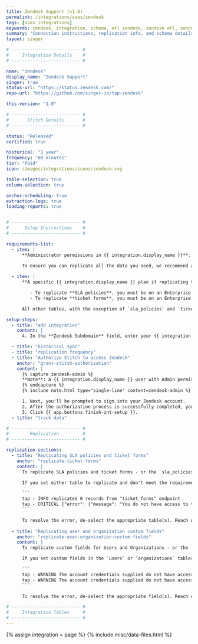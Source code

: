 ```yaml
---
title: Zendesk Support (v1.0)
permalink: /integrations/saas/zendesk
tags: [saas_integrations]
keywords: zendesk, integration, schema, etl zendesk, zendesk etl, zendesk schema
summary: "Connection instructions, replication info, and schema details for Stitch's Zendesk Support integration."
layout: singer

# -------------------------- #
#     Integration Details    #
# -------------------------- #

name: "zendesk"
display_name: "Zendesk Support"
singer: true
status-url: "https://status.zendesk.com/"
repo-url: "https://github.com/singer-io/tap-zendesk"

this-version: "1.0"

# -------------------------- #
#       Stitch Details       #
# -------------------------- #

status: "Released"
certified: true

historical: "1 year"
frequency: "60 minutes"
tier: "Paid"
icon: /images/integrations/icons/zendesk.svg

table-selection: true
column-selection: true

anchor-scheduling: true
extraction-logs: true
loading-reports: true


# -------------------------- #
#      Setup Instructions    #
# -------------------------- #

requirements-list:
  - item: |
      **Administrator permissions in {{ integration.display_name }}**. Some data types in {{ integration.display_name }} may only be accessed with Admin permissions. For example: To replicate ticket metric or tag data, {{ integration.display_name }}'s API requires a user with Admin permissions.

      To ensure you can replicate all the data you need, we recommend a user with Admin permissions set up the integration.
      
  - item: |
      **A specific {{ integration.display_name }} plan if replicating ticket forms or SLA policies:**

         - To replicate **SLA policies**, you must be on an Enterprise or Professional {{ integration.display_name }} plan.
         - To replicate **ticket forms**, you must be on an Enterprise {{ integration.display_name }} plan, or a Professional {{ integration.display_name }} plan with the ticket forms add-on.

      All other tables, with the exception of `sla_policies` and `ticket_forms` will be available for replication even if you aren't on either of these {{ integration.display_name }} plans.

setup-steps:
  - title: "add integration"
    content: |
      4. In the **Zendesk Subdomain** field, enter your {{ integration.display_name }} site prefix. For example: For `stitchdata.zendesk.com`, only `stitchdata` would be entered into this field.

  - title: "historical sync"
  - title: "replication frequency"
  - title: "Authorize Stitch to access Zendesk"
    anchor: "grant-stitch-authorization"
    content: |
      {% capture zendesk-admin %}
      **Note**: A {{ integration.display_name }} user with Admin permissions must complete this step.
      {% endcapture %}
      {% include note.html type="single-line" content=zendesk-admin %}

      1. Next, you'll be prompted to sign into your Zendesk account.
      2. After the authorization process is successfully completed, you'll be directed back to Stitch.
      3. Click {{ app.buttons.finish-int-setup }}.
  - title: "track data"

# -------------------------- #
#        Replication         #
# -------------------------- #

replication-sections:
  - title: "Replicating SLA policies and ticket forms"
    anchor: "replicate-ticket-forms"
    content: |
      To replicate SLA policies and ticket forms - or the `sla_policies` and `ticket_forms` tables - you need to be on an Enterprise or Professional {{ integration.display_name }} plan. [To replicate `ticket_forms` on a Professional plan](https://support.zendesk.com/hc/en-us/articles/203661616-Creating-ticket-forms-to-support-multiple-request-types-Professional-add-on-and-Enterprise-){:target="_blank"}, you'll also need to have the ticket forms add-on enabled in your {{ integration.display_name }} account.

      If you set either table to replicate and don't meet the requirements listed above, an error similar to the following will surface in the integration's [Extraction Logs]({{ link.replication.extraction-logs | prepend: site.baseurl }}):

      ```
      tap - INFO replicated 0 records from "ticket_forms" endpoint
      tap - CRITICAL {"error": {"message": "You do not have access to this page. Please contact the account owner of this help desk for further help.", "title": "Forbidden"}}
      ```

      To resolve the error, de-select the appropriate table(s). Reach out to Zendesk if you have questions about your Zendesk plan.
      
  - title: "Replicating user and organization custom fields"
    anchor: "replicate-user-organization-custom-fields"
    content: |
      To replicate custom fields for Users and Organizations - or the `users` and `organizations` tables - [you need to be on an Enterprise, Professional, or Team Zendesk plan](https://support.zendesk.com/hc/en-us/articles/203662066-Adding-custom-fields-to-users){:target="_blank"}.

      If you set custom fields in the `users` or `organizations` tables to replicate and don't meet the requirements listed above, an error similar to the following will surface in the integration's [Extraction Logs]({{ link.replication.extraction-logs | prepend: site.baseurl }}):

      ```
      tap - WARNING The account credentials supplied do not have access to `organizations` custom fields.
      tap - WARNING The account credentials supplied do not have access to `users` custom fields.
      ```

      To resolve the error, de-select the appropriate field(s). Reach out to Zendesk if you have questions about your Zendesk plan.

# -------------------------- #
#     Integration Tables     #
# -------------------------- #
---
```

{% assign integration = page %}
{% include misc/data-files.html %}
